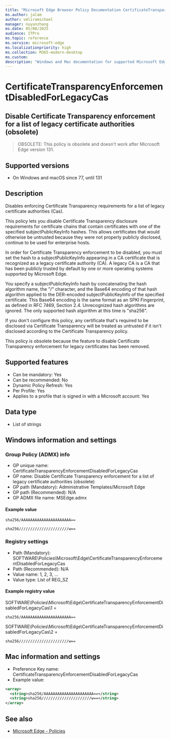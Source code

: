 ```yaml
---
title: "Microsoft Edge Browser Policy Documentation CertificateTransparencyEnforcementDisabledForLegacyCas"
ms.author: jalam
author: vmliramichael
manager: nuyunzhang
ms.date: 05/08/2025
audience: ITPro
ms.topic: reference
ms.service: microsoft-edge
ms.localizationpriority: high
ms.collection: M365-modern-desktop
ms.custom:
description: "Windows and Mac documentation for supported Microsoft Edge Browser policy: Disable Certificate Transparency enforcement for a list of legacy certificate authorities (obsolete)"
---
```


<!--THIS FILE IS AUTOMATICALLY GENERATED. MANUAL CHANGES WILL BE OVERWRITTEN.-->
<!--Please contact the Microsoft Edge Manageability team with any questions.-->

# CertificateTransparencyEnforcementDisabledForLegacyCas

## Disable Certificate Transparency enforcement for a list of legacy certificate authorities (obsolete)
> OBSOLETE: This policy is obsolete and doesn't work after Microsoft Edge version 131.

## Supported versions

- On Windows and macOS since 77, until 131

## Description

Disables enforcing Certificate Transparency requirements for a list of legacy certificate authorities (Cas).

This policy lets you disable Certificate Transparency disclosure requirements for certificate chains that contain certificates with one of the specified subjectPublicKeyInfo hashes. This allows certificates that would otherwise be untrusted because they were not properly publicly disclosed, continue to be used for enterprise hosts.

In order for Certificate Transparency enforcement to be disabled, you must set the hash to a subjectPublicKeyInfo appearing in a CA certificate that is recognized as a legacy certificate authority (CA). A legacy CA is a CA that has been publicly trusted by default by one or more operating systems supported by Microsoft Edge.

You specify a subjectPublicKeyInfo hash by concatenating the hash algorithm name, the "/" character, and the Base64 encoding of that hash algorithm applied to the DER-encoded subjectPublicKeyInfo of the specified certificate. This Base64 encoding is the same format as an SPKI Fingerprint, as defined in RFC 7469, Section 2.4. Unrecognized hash algorithms are ignored. The only supported hash algorithm at this time is "sha256".

If you don't configure this policy, any certificate that's required to be disclosed via Certificate Transparency will be treated as untrusted if it isn't disclosed according to the Certificate Transparency policy.

This policy is obsolete because the feature to disable Certificate Transparency enforcement for legacy certificates has been removed.

## Supported features

- Can be mandatory: Yes
- Can be recommended: No
- Dynamic Policy Refresh: Yes
- Per Profile: Yes
- Applies to a profile that is signed in with a Microsoft account: Yes

## Data type

- List of strings

## Windows information and settings

### Group Policy (ADMX) info

- GP unique name: CertificateTransparencyEnforcementDisabledForLegacyCas
- GP name: Disable Certificate Transparency enforcement for a list of legacy certificate authorities (obsolete)
- GP path (Mandatory): Administrative Templates/Microsoft Edge
- GP path (Recommended): N/A
- GP ADMX file name: MSEdge.admx

#### Example value

```
sha256/AAAAAAAAAAAAAAAAAAAAAA==
```

```
sha256//////////////////////w==
```

### Registry settings

- Path (Mandatory): SOFTWARE\Policies\Microsoft\Edge\CertificateTransparencyEnforcementDisabledForLegacyCas
- Path (Recommended): N/A
- Value name: 1, 2, 3, ...
- Value type: List of REG_SZ

#### Example registry value

SOFTWARE\Policies\Microsoft\Edge\CertificateTransparencyEnforcementDisabledForLegacyCas\1 =
```
sha256/AAAAAAAAAAAAAAAAAAAAAA==
```

SOFTWARE\Policies\Microsoft\Edge\CertificateTransparencyEnforcementDisabledForLegacyCas\2 =
```
sha256//////////////////////w==
```




## Mac information and settings

- Preference Key name: CertificateTransparencyEnforcementDisabledForLegacyCas
- Example value:

```xml
<array>
  <string>sha256/AAAAAAAAAAAAAAAAAAAAAA==</string>
  <string>sha256//////////////////////w==</string>
</array>
```

## See also
- [Microsoft Edge - Policies](../microsoft-edge-policies.md)
